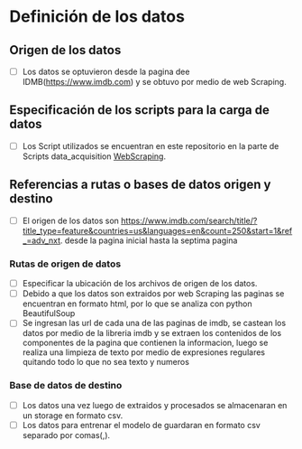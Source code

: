 # Definición de los datos

## Origen de los datos

- [ ] Los datos se optuvieron desde la pagina dee IDMB(https://www.imdb.com) y se obtuvo por medio de web Scraping. 

## Especificación de los scripts para la carga de datos

- [ ] Los Script utilizados se encuentran en este repositorio en la parte de Scripts data_acquisition [WebScraping](/../../scripts/data_acquisition/WebScraping.ipynb). 

## Referencias a rutas o bases de datos origen y destino

- [ ] El origen de los datos son https://www.imdb.com/search/title/?title_type=feature&countries=us&languages=en&count=250&start=1&ref_=adv_nxt. desde la pagina inicial hasta la septima pagina 

### Rutas de origen de datos

- [ ] Especificar la ubicación de los archivos de origen de los datos.
- [ ] Debido a que los datos son extraidos por web Scraping las paginas se encuentran en formato html, por lo que se analiza con python BeautifulSoup
- [ ] Se ingresan las url de cada una de las paginas de imdb, se castean los datos por medio de la libreria imdb y se extraen los contenidos de los componentes de la pagina que contienen la informacion, luego se realiza una limpieza de texto por medio de expresiones regulares quitando todo lo que no sea texto y numeros

### Base de datos de destino

- [ ] Los datos una vez luego de extraidos y procesados se almacenaran en un storage en formato csv.
- [ ] Los datos para entrenar el modelo de guardaran en formato csv separado por comas(,).

